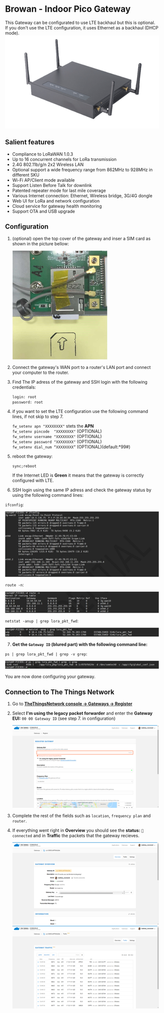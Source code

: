 # Browan - Indoor Pico Gateway

This Gateway can be configurated to use LTE backhaul but this is optional.  
If you don't use the LTE configuration, it uses Ethernet as a backhaul (DHCP mode).  
![pico-gateway](pico-gateway.png)

## Salient features

- Compliance to LoRaWAN 1.0.3
- Up to 16 concurrent channels for LoRa transmission
- 2.4G 802.11b/g/n 2x2 Wireless LAN
- Optional support a wide frequency range from 862MHz to
928MHz in different SKU
- Wi-Fi AP/Client mode available
- Support Listen Before Talk for downlink
- Patented repeater mode for last mile coverage
- Various Internet connection: Ethernet, Wireless bridge,
3G/4G dongle
- Web UI for LoRa and network configuration
- Cloud service for gateway health monitoring
- Support OTA and USB upgrade

## Configuration

1. (optional) open the top cover of the gateway and inser a SIM card as shown in the picture bellow:

      ![inside of the gateway](inside.png)

2. Connect the gateway's WAN port to a router's LAN port and connect your computer to the router.
3. Find The IP adress of the gateway and SSH login with the following credentials:  

   `login: root`  
   `password: root`
   
4. if you want to set the LTE configuration use the following command lines, if not skip to step 7.

    `fw_setenv apn "XXXXXXXX"` stets the **APN**  
    `fw_setenv pincode  "XXXXXXXX"` (OPTIONAL)  
    `fw_setenv username "XXXXXXXX"` (OPTIONAL)  
    `fw_setenv password "XXXXXXXX"` (OPTIONAL)  
    `fw_setenv dial_num “XXXXXXXX”` (OPTIONAL)(default:*99#)
   
5. reboot the gateway:

    `sync;reboot`
   
    If the Internet LED is **Green** it means that the gateway is correctly configured with LTE.

6. SSH login using the same IP adress and check the gateway status by using the following command lines:
  
  `ifconfig`: 
  
   ![ifconfig](ifconfig.png)

   `route -n`:
   
   ![route -n](route.png)

   `netstat -anup | grep lora_pkt_fwd`:
   
   ![netstat](netstat.png)
   
7. **Get the `Gateway ID` (blured part) with the following command line:**

  `ps | grep lora_pkt_fwd | grep -v grep`:
  
   ![lora_pkt_fwd](lora_pkt_fwd.png)

You are now done configuring your gateway.

## Connection to The Things Network

1. Go to [**TheThingsNetwork console -> Gateways -> Register**](https://console.thethingsnetwork.org/gateways/register)
2. Select **I'm using the legacy packet forwarder** and enter the **Gateway EUI:** `00 00 Gateway ID` (see step 7. in configuration)

   ![register](register.png)
   
3. Complete the rest of the fields such as `location`, `frequency plan` and `router`.
4. If everything went right in **Overview** you should see the **status:** `🧶connected` and in **Traffic** the packets that the gateway recieves.

   ![connect](connected.png)
   ![trafic](trafic.png)
